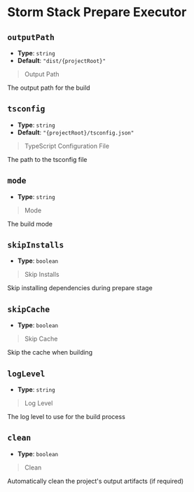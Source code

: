 
<!-- Generated by @storm-software/untyped -->
<!-- Do not edit this file directly -->

# Storm Stack Prepare Executor

## `outputPath`
- **Type**: `string`
- **Default**: `"dist/{projectRoot}"`

> Output Path


The output path for the build


## `tsconfig`
- **Type**: `string`
- **Default**: `"{projectRoot}/tsconfig.json"`

> TypeScript Configuration File


The path to the tsconfig file


## `mode`
- **Type**: `string`

> Mode


The build mode


## `skipInstalls`
- **Type**: `boolean`

> Skip Installs


Skip installing dependencies during prepare stage


## `skipCache`
- **Type**: `boolean`

> Skip Cache


Skip the cache when building


## `logLevel`
- **Type**: `string`

> Log Level


The log level to use for the build process


## `clean`
- **Type**: `boolean`

> Clean


Automatically clean the project's output artifacts (if required)


